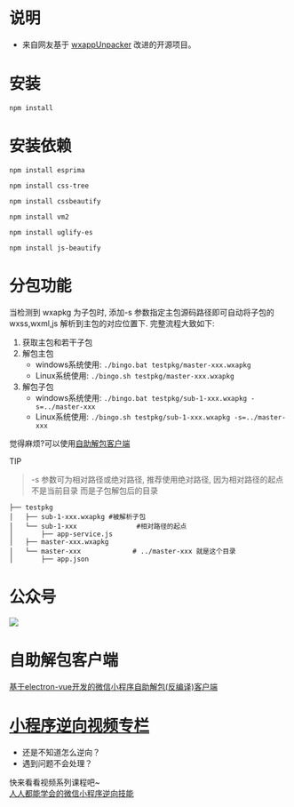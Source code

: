 
# 说明
- 来自网友基于 [wxappUnpacker](https://github.com/qwerty472123/wxappUnpacker "wxappUnpacker") 改进的开源项目。

# 安装
```
npm install
```

# 安装依赖
```
npm install esprima
    
npm install css-tree
    
npm install cssbeautify
    
npm install vm2
    
npm install uglify-es
    
npm install js-beautify
```

# 分包功能

当检测到 wxapkg 为子包时, 添加-s 参数指定主包源码路径即可自动将子包的 wxss,wxml,js 解析到主包的对应位置下. 完整流程大致如下: 
1. 获取主包和若干子包
2. 解包主包  
    - windows系统使用: `./bingo.bat testpkg/master-xxx.wxapkg`
    - Linux系统使用: `./bingo.sh testpkg/master-xxx.wxapkg`
3. 解包子包  
    - windows系统使用: `./bingo.bat testpkg/sub-1-xxx.wxapkg -s=../master-xxx`
    - Linux系统使用:  `./bingo.sh testpkg/sub-1-xxx.wxapkg -s=../master-xxx`

觉得麻烦?可以使用[自助解包客户端](#自助解包客户端)

TIP
> -s 参数可为相对路径或绝对路径, 推荐使用绝对路径, 因为相对路径的起点不是当前目录 而是子包解包后的目录

```
├── testpkg
│   ├── sub-1-xxx.wxapkg #被解析子包
│   └── sub-1-xxx               #相对路径的起点
│       ├── app-service.js
│   ├── master-xxx.wxapkg
│   └── master-xxx             # ../master-xxx 就是这个目录
│       ├── app.json
```

# 公众号
<img src="https://qnc.qjnice.com/1648192571143%E6%95%B2%E4%BB%A3%E7%A0%81%E7%9A%84%E5%B0%8F%E6%B1%9F.jpg" />  

# 自助解包客户端
[基于electron-vue开发的微信小程序自助解包(反编译)客户端](https://github.com/xuedingmiaojun/mp-unpack)

# [小程序逆向视频专栏](https://m.lizhiweike.com/channel2/1037814)
- 还是不知道怎么逆向？
- 遇到问题不会处理？  

快来看看视频系列课程吧~    
[人人都能学会的微信小程序逆向技能](https://m.lizhiweike.com/channel2/1037814)

